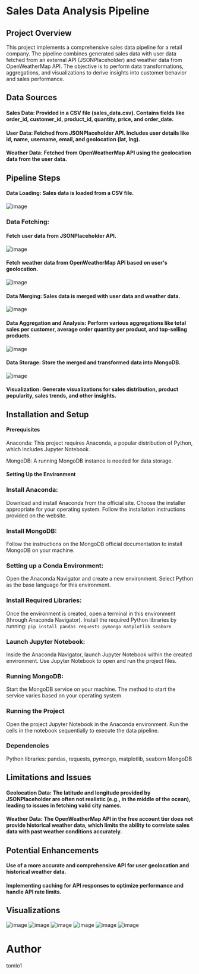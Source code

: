 

# Sales Data Analysis Pipeline
## Project Overview
This project implements a comprehensive sales data pipeline for a retail company. The pipeline combines generated sales data with user data fetched from an external API (JSONPlaceholder) and weather data from OpenWeatherMap API. The objective is to perform data transformations, aggregations, and visualizations to derive insights into customer behavior and sales performance.

## Data Sources
#### Sales Data: Provided in a CSV file (sales_data.csv). Contains fields like order_id, customer_id, product_id, quantity, price, and order_date.
#### User Data: Fetched from JSONPlaceholder API. Includes user details like id, name, username, email, and geolocation (lat, lng).
#### Weather Data: Fetched from OpenWeatherMap API using the geolocation data from the user data.

## Pipeline Steps
#### Data Loading: Sales data is loaded from a CSV file.

![image](https://github.com/tomlo1/saledatapipeline/assets/147176370/64ea2e6b-1e1f-4385-a0ac-2229e8bd9b80)


### Data Fetching:
#### Fetch user data from JSONPlaceholder API.

![image](https://github.com/tomlo1/saledatapipeline/assets/147176370/2b3c94e2-ba98-4d1d-b899-547004246817)

#### Fetch weather data from OpenWeatherMap API based on user's geolocation.

![image](https://github.com/tomlo1/saledatapipeline/assets/147176370/6c9cf9bb-c83e-4a47-86e9-897aa0749168)

#### Data Merging: Sales data is merged with user data and weather data.


![image](https://github.com/tomlo1/saledatapipeline/assets/147176370/70ffbfce-300d-40c6-802a-27e051de1ce1)


#### Data Aggregation and Analysis: Perform various aggregations like total sales per customer, average order quantity per product, and top-selling products.

![image](https://github.com/tomlo1/saledatapipeline/assets/147176370/f8fce8f8-d18e-496f-aa00-b4cb8365de9d)

#### Data Storage: Store the merged and transformed data into MongoDB.

![image](https://github.com/tomlo1/saledatapipeline/assets/147176370/4e467a00-0f37-4df4-afc2-ff4cf0ae3a46)

#### Visualization: Generate visualizations for sales distribution, product popularity, sales trends, and other insights.

## Installation and Setup
#### Prerequisites
Anaconda: This project requires Anaconda, a popular distribution of Python, which includes Jupyter Notebook.

MongoDB: A running MongoDB instance is needed for data storage.

#### Setting Up the Environment
### Install Anaconda:
Download and install Anaconda from the official site. Choose the installer appropriate for your operating system.
Follow the installation instructions provided on the website.

### Install MongoDB:
Follow the instructions on the MongoDB official documentation to install MongoDB on your machine.

### Setting up a Conda Environment:
Open the Anaconda Navigator and create a new environment.
Select Python as the base language for this environment.

### Install Required Libraries:
Once the environment is created, open a terminal in this environment (through Anaconda Navigator).
Install the required Python libraries by running:
``` pip install pandas requests pymongo matplotlib seaborn ```

### Launch Jupyter Notebook:
Inside the Anaconda Navigator, launch Jupyter Notebook within the created environment.
Use Jupyter Notebook to open and run the project files.

### Running MongoDB:
Start the MongoDB service on your machine. The method to start the service varies based on your operating system.

### Running the Project
Open the project Jupyter Notebook in the Anaconda environment.
Run the cells in the notebook sequentially to execute the data pipeline.
### Dependencies
Python libraries: pandas, requests, pymongo, matplotlib, seaborn
MongoDB

## Limitations and Issues
#### Geolocation Data: The latitude and longitude provided by JSONPlaceholder are often not realistic (e.g., in the middle of the ocean), leading to issues in fetching valid city names.
#### Weather Data: The OpenWeatherMap API in the free account tier does not provide historical weather data, which limits the ability to correlate sales data with past weather conditions accurately.
## Potential Enhancements
#### Use of a more accurate and comprehensive API for user geolocation and historical weather data.
#### Implementing caching for API responses to optimize performance and handle API rate limits.

## Visualizations
![image](https://github.com/tomlo1/saledatapipeline/assets/147176370/ca2c0426-87d8-4790-83e3-9d4e5725c790)
![image](https://github.com/tomlo1/saledatapipeline/assets/147176370/cde69603-d872-42c3-853c-6b393bd6ffcd)
![image](https://github.com/tomlo1/saledatapipeline/assets/147176370/b54dff08-b13c-4877-8215-635db483b44f)
![image](https://github.com/tomlo1/saledatapipeline/assets/147176370/bae4caa2-f519-44ae-8236-43c01c9fbe7d)
![image](https://github.com/tomlo1/saledatapipeline/assets/147176370/c9b61e1d-f02c-483e-8089-3748920c4007)
![image](https://github.com/tomlo1/saledatapipeline/assets/147176370/fddd9fef-7496-4dd9-8465-a0a447db0960)


# Author
tomlo1
